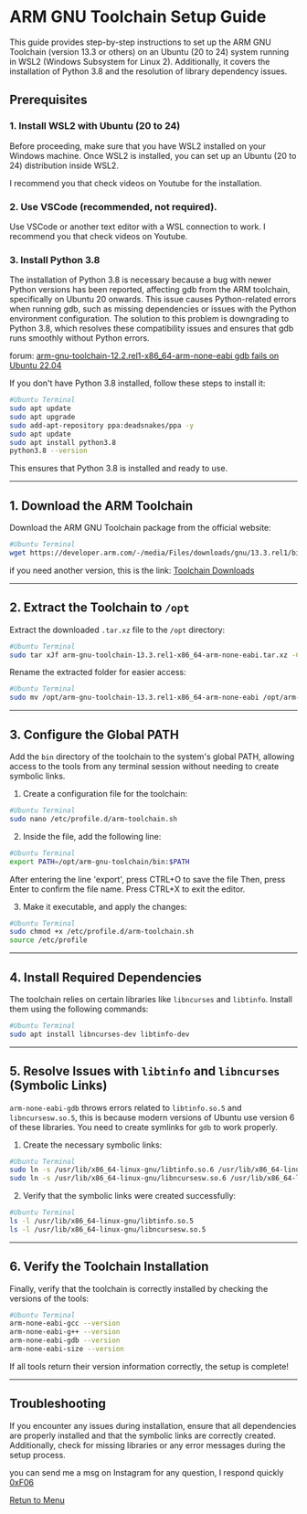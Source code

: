 
# ARM GNU Toolchain Setup Guide

This guide provides step-by-step instructions to set up the ARM GNU Toolchain (version 13.3 or others) on an Ubuntu (20 to 24) system running in WSL2 (Windows Subsystem for Linux 2). Additionally, it covers the installation of Python 3.8 and the resolution of library dependency issues.

## Prerequisites

### 1. Install WSL2 with Ubuntu (20 to 24)

Before proceeding, make sure that you have WSL2 installed on your Windows machine. Once WSL2 is installed, you can set up an Ubuntu (20 to 24) distribution inside WSL2.

I recommend you that check videos on Youtube for the installation.

### 2. Use VSCode (recommended, not required).
Use VSCode or another text editor with a WSL connection to work. I recommend you that check videos on Youtube.

### 3. Install Python 3.8

The installation of Python 3.8 is necessary because a bug with newer Python versions has been reported, affecting gdb from the ARM toolchain, specifically on Ubuntu 20 onwards. This issue causes Python-related errors when running gdb, such as missing dependencies or issues with the Python environment configuration. The solution to this problem is downgrading to Python 3.8, which resolves these compatibility issues and ensures that gdb runs smoothly without Python errors.

forum: [arm-gnu-toolchain-12.2.rel1-x86_64-arm-none-eabi gdb fails on Ubuntu 22.04](https://community.arm.com/support-forums/f/compilers-and-libraries-forum/53996/arm-gnu-toolchain-12-2-rel1-x86_64-arm-none-eabi-gdb-fails-on-ubuntu-22-04/180229#180229)

If you don't have Python 3.8 installed, follow these steps to install it:

```bash
#Ubuntu Terminal
sudo apt update
sudo apt upgrade
sudo add-apt-repository ppa:deadsnakes/ppa -y
sudo apt update
sudo apt install python3.8
python3.8 --version
```

This ensures that Python 3.8 is installed and ready to use.

---

## 1. Download the ARM Toolchain

Download the ARM GNU Toolchain package from the official website:

```bash
#Ubuntu Terminal
wget https://developer.arm.com/-/media/Files/downloads/gnu/13.3.rel1/binrel/arm-gnu-toolchain-13.3.rel1-x86_64-arm-none-eabi.tar.xz
```

if you need another version, this is the link: [Toolchain Downloads](https://developer.arm.com/downloads/-/arm-gnu-toolchain-downloads)

---

## 2. Extract the Toolchain to `/opt`

Extract the downloaded `.tar.xz` file to the `/opt` directory:

```bash
#Ubuntu Terminal
sudo tar xJf arm-gnu-toolchain-13.3.rel1-x86_64-arm-none-eabi.tar.xz -C /opt/
```

Rename the extracted folder for easier access:

```bash
#Ubuntu Terminal
sudo mv /opt/arm-gnu-toolchain-13.3.rel1-x86_64-arm-none-eabi /opt/arm-gnu-toolchain
```

---

## 3. Configure the Global PATH

Add the `bin` directory of the toolchain to the system's global PATH, allowing access to the tools from any terminal session without needing to create symbolic links.

1. Create a configuration file for the toolchain:

```bash
#Ubuntu Terminal
sudo nano /etc/profile.d/arm-toolchain.sh
```

2. Inside the file, add the following line:

```bash
#Ubuntu Terminal
export PATH=/opt/arm-gnu-toolchain/bin:$PATH
```

After entering the line 'export', press CTRL+O to save the file Then, press Enter to confirm the file name. Press CTRL+X to exit the editor.

3. Make it executable, and apply the changes:

```bash
#Ubuntu Terminal
sudo chmod +x /etc/profile.d/arm-toolchain.sh
source /etc/profile
```

---

## 4. Install Required Dependencies

The toolchain relies on certain libraries like `libncurses` and `libtinfo`. Install them using the following commands:

```bash
#Ubuntu Terminal
sudo apt install libncurses-dev libtinfo-dev
```

---

## 5. Resolve Issues with `libtinfo` and `libncurses` (Symbolic Links)

`arm-none-eabi-gdb` throws errors related to `libtinfo.so.5` and `libncursesw.so.5`, this is because modern versions of Ubuntu use version 6 of these libraries. You need to create symlinks for `gdb` to work properly.

1. Create the necessary symbolic links:

```bash
#Ubuntu Terminal
sudo ln -s /usr/lib/x86_64-linux-gnu/libtinfo.so.6 /usr/lib/x86_64-linux-gnu/libtinfo.so.5
sudo ln -s /usr/lib/x86_64-linux-gnu/libncursesw.so.6 /usr/lib/x86_64-linux-gnu/libncursesw.so.5
```

2. Verify that the symbolic links were created successfully:

```bash
#Ubuntu Terminal
ls -l /usr/lib/x86_64-linux-gnu/libtinfo.so.5
ls -l /usr/lib/x86_64-linux-gnu/libncursesw.so.5
```

---

## 6. Verify the Toolchain Installation

Finally, verify that the toolchain is correctly installed by checking the versions of the tools:

```bash
#Ubuntu Terminal
arm-none-eabi-gcc --version
arm-none-eabi-g++ --version
arm-none-eabi-gdb --version
arm-none-eabi-size --version
```

If all tools return their version information correctly, the setup is complete!

---

## Troubleshooting

If you encounter any issues during installation, ensure that all dependencies are properly installed and that the symbolic links are correctly created. Additionally, check for missing libraries or any error messages during the setup process.

you can send me a msg on Instagram for any question, I respond quickly [0xF06](https://www.instagram.com/0xf06/)

[Retun to Menu](https://github.com/janieblas/STM32F446E_whitout_stm32CubeIDE/tree/main/000_SETUP_ENVIRONMENT)

